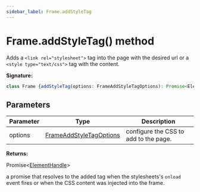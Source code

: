 ```yaml
---
sidebar_label: Frame.addStyleTag
---
```

# Frame.addStyleTag() method

Adds a `<link rel="stylesheet">` tag into the page with the desired url or a `<style type="text/css">` tag with the content.

**Signature:**

```typescript
class Frame {addStyleTag(options: FrameAddStyleTagOptions): Promise<ElementHandle>;}
```

## Parameters

|  Parameter | Type | Description |
|  --- | --- | --- |
|  options | [FrameAddStyleTagOptions](./puppeteer.frameaddstyletagoptions.md) | configure the CSS to add to the page. |

**Returns:**

Promise&lt;[ElementHandle](./puppeteer.elementhandle.md)&gt;

a promise that resolves to the added tag when the stylesheets's `onload` event fires or when the CSS content was injected into the frame.

